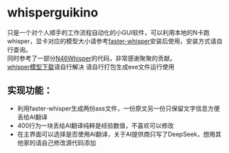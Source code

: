 # whisperguikino
只是一个对个人顺手的工作流程自动化的小GUI软件，可以利用本地的N卡跑whisper，显卡对应的模型大小请参考[faster-whisper](https://github.com/SYSTRAN/faster-whisper/)安装后使用，安装方式请自行查询。  
同时参考了一部分[N46Whisper](https://github.com/Ayanaminn/N46Whisper/)的代码，非常感谢聚聚的贡献。  
[whisper模型下载](https://github.com/openai/whisper/blob/main/whisper/__init__.py)请自行解决
请自行打包生成exe文件运行使用
## 实现功能：
- 利用faster-whisper生成两份ass文件，一份原文另一份只保留文字信息方便丢给AI翻译
- 400行为一块丢给AI翻译纯粹是经验数值，不喜欢可以修改
- 在主界面可以选择是否使用AI翻译，关于AI提供商只写了DeepSeek，想用其他家的请自己修改源代码添加

